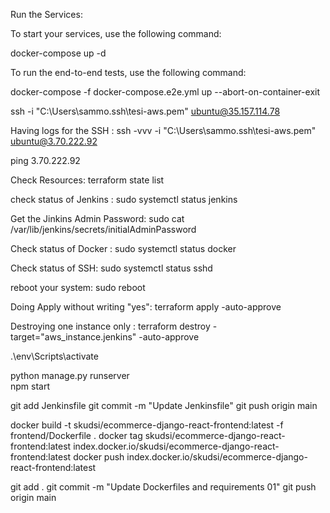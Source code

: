 Run the Services:

To start your services, use the following command:

docker-compose up -d

To run the end-to-end tests, use the following command:

docker-compose -f docker-compose.e2e.yml up --abort-on-container-exit


ssh -i "C:\Users\sammo\.ssh\tesi-aws.pem" ubuntu@35.157.114.78

Having logs for the SSH :
ssh -vvv -i "C:\Users\sammo\.ssh\tesi-aws.pem" ubuntu@3.70.222.92

ping 3.70.222.92

Check Resources:
terraform state list

check status of Jenkins :
sudo systemctl status jenkins

Get the Jinkins Admin Password:
sudo cat /var/lib/jenkins/secrets/initialAdminPassword

Check status of Docker :
sudo systemctl status docker


Check status of SSH:
sudo systemctl status sshd

 reboot your system:
sudo reboot

Doing Apply without writing "yes":
terraform apply -auto-approve

Destroying one instance only :
terraform destroy -target="aws_instance.jenkins" -auto-approve


.\env\Scripts\activate  


python manage.py runserver   
npm start


git add Jenkinsfile
git commit -m "Update Jenkinsfile"
git push origin main


docker build -t skudsi/ecommerce-django-react-frontend:latest -f frontend/Dockerfile .
docker tag skudsi/ecommerce-django-react-frontend:latest index.docker.io/skudsi/ecommerce-django-react-frontend:latest
docker push index.docker.io/skudsi/ecommerce-django-react-frontend:latest


git add .
git commit -m "Update Dockerfiles and requirements 01"
git push origin main
